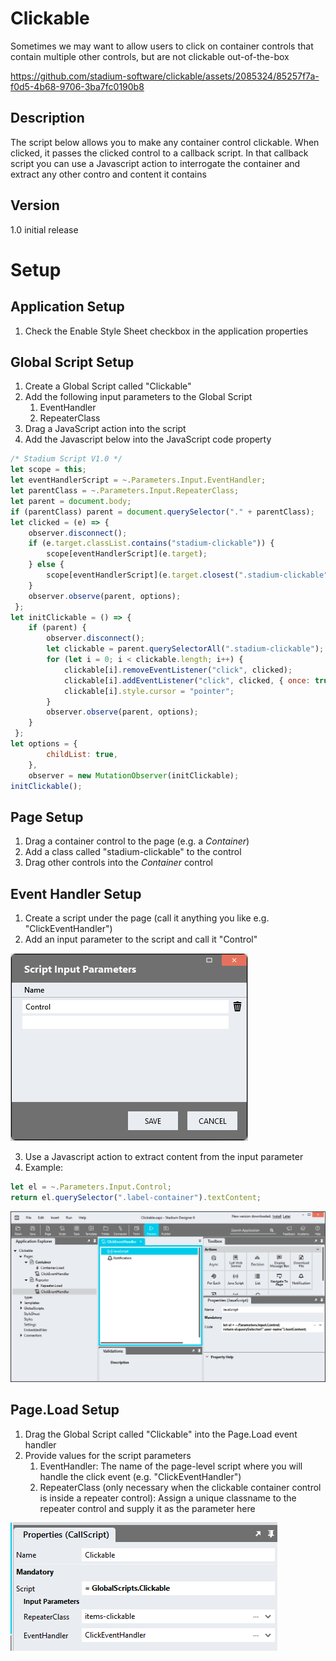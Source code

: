 # Clickable

Sometimes we may want to allow users to click on container controls that contain multiple other controls, but are not clickable out-of-the-box

https://github.com/stadium-software/clickable/assets/2085324/85257f7a-f0d5-4b68-9706-3ba7fc0190b8

## Description
The script below allows you to make any container control clickable. When clicked, it passes the clicked control to a callback script. In that callback script you can use a Javascript action to interrogate the container and extract any other contro and content it contains 

## Version
1.0 initial release

# Setup

## Application Setup
1. Check the Enable Style Sheet checkbox in the application properties

## Global Script Setup
1. Create a Global Script called "Clickable"
2. Add the following input parameters to the Global Script
   1. EventHandler
   2. RepeaterClass
3. Drag a JavaScript action into the script
4. Add the Javascript below into the JavaScript code property
```javascript
/* Stadium Script V1.0 */
let scope = this;
let eventHandlerScript = ~.Parameters.Input.EventHandler;
let parentClass = ~.Parameters.Input.RepeaterClass;
let parent = document.body;
if (parentClass) parent = document.querySelector("." + parentClass);
let clicked = (e) => {
    observer.disconnect();
    if (e.target.classList.contains("stadium-clickable")) {
        scope[eventHandlerScript](e.target);
    } else { 
        scope[eventHandlerScript](e.target.closest(".stadium-clickable"));
    }
    observer.observe(parent, options);
 };
let initClickable = () => {
    if (parent) {
        observer.disconnect();
        let clickable = parent.querySelectorAll(".stadium-clickable");
        for (let i = 0; i < clickable.length; i++) {
            clickable[i].removeEventListener("click", clicked);
            clickable[i].addEventListener("click", clicked, { once: true });
            clickable[i].style.cursor = "pointer";
        }
        observer.observe(parent, options);
    }
 };
let options = {
        childList: true,
    },
    observer = new MutationObserver(initClickable);
initClickable();
```

## Page Setup
1. Drag a container control to the page (e.g. a *Container*)
2. Add a class called "stadium-clickable" to the control
3. Drag other controls into the *Container* control

## Event Handler Setup
1. Create a script under the page (call it anything you like e.g. "ClickEventHandler")
2. Add an input parameter to the script and call it "Control"

![](images/event-handler-input.png)

3. Use a Javascript action to extract content from the input parameter
4. Example:
```javascript
let el = ~.Parameters.Input.Control;
return el.querySelector(".label-container").textContent;
```

![](images/click-event-handler.png)

## Page.Load Setup
1. Drag the Global Script called "Clickable" into the Page.Load event handler
2. Provide values for the script parameters
   1. EventHandler: The name of the page-level script where you will handle the click event (e.g. "ClickEventHandler")
   2. RepeaterClass (only necessary when the clickable container control is inside a repeater control): Assign a unique classname to the repeater control and supply it as the parameter here

![](images/script-parameters.png)
